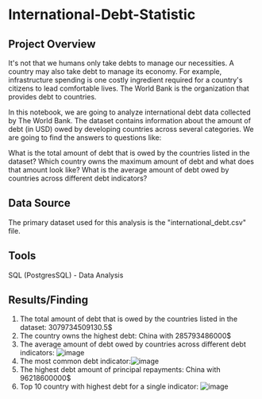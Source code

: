 # International-Debt-Statistic

## Project Overview

It's not that we humans only take debts to manage our necessities. A country may also take debt to manage its economy. For example, infrastructure spending is one costly ingredient required for a country's citizens to lead comfortable lives. The World Bank is the organization that provides debt to countries.

In this notebook, we are going to analyze international debt data collected by The World Bank. The dataset contains information about the amount of debt (in USD) owed by developing countries across several categories. We are going to find the answers to questions like:

What is the total amount of debt that is owed by the countries listed in the dataset?
Which country owns the maximum amount of debt and what does that amount look like?
What is the average amount of debt owed by countries across different debt indicators?

## Data Source

The primary dataset used for this analysis is the "international_debt.csv" file.

## Tools

SQL (PostgresSQL) - Data Analysis 

## Results/Finding

1. The total amount of debt that is owed by the countries listed in the dataset: 3079734509130.5$
2. The country owns the highest debt: China with 285793486000$
3. The average amount of debt owed by countries across different debt indicators: ![image](https://github.com/user-attachments/assets/59cf1524-3d82-4033-af0c-9641211d7b10)
4. The most common debt indicator:![image](https://github.com/user-attachments/assets/eaaead77-5214-49ce-8f0b-ae4844056abe)
5. The highest debt amount of principal repayments: China with 96218600000$
6. Top 10 country with highest debt for a single indicator: ![image](https://github.com/user-attachments/assets/df9ff66a-363a-41d2-b533-4d8865ef19f7)


